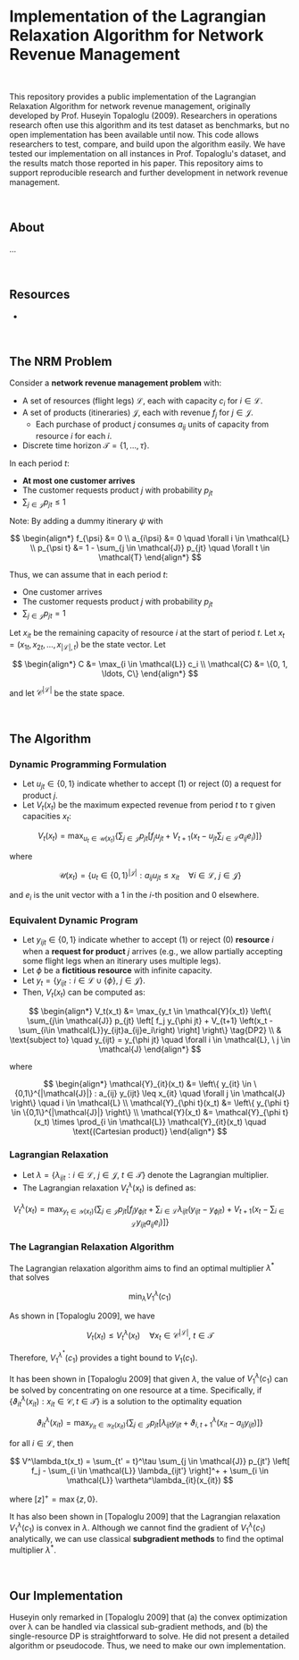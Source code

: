 # Implementation of the Lagrangian Relaxation Algorithm for Network Revenue Management

<br>



<!--
The abstract should address:
- Who is the customer? What is their need? Why do they need this solution?
- What does this product do? How does it benefit the customer?
- How is success measured for this product? When will it be considered successful?
-->

This repository provides a public implementation of the Lagrangian Relaxation Algorithm for network revenue management, originally developed by Prof. Huseyin Topaloglu (2009). 
Researchers in operations research often use this algorithm and its test dataset as benchmarks, but no open implementation has been available until now. 
This code allows researchers to test, compare, and build upon the algorithm easily. 
We have tested our implementation on all instances in Prof. Topaloglu's dataset, and the results match those reported in his paper. 
This repository aims to support reproducible research and further development in network revenue management.

<br>



<!--
The introduction should summarize:
-->

## About

...

<br>

<!--
The literature review should address:
-->

## Resources

- 

<br>



<!--
The formulation review should address:
-->

## The NRM Problem

Consider a **network revenue management problem** with:
- A set of resources (flight legs) $\mathcal{L}$, each with capacity $c_i$ for $i \in \mathcal{L}$.
- A set of products (itineraries) $\mathcal{J}$, each with revenue $f_j$ for $j \in \mathcal{J}$.
    - Each purchase of product $j$ consumes $a_{ij}$ units of capacity from resource $i$ for each $i$.
- Discrete time horizon $\mathcal{T} = \{1, \ldots, \tau\}$.

In each period $t$:
- **At most one customer arrives**
- The customer requests product $j$ with probability $p_{jt}$
- $\sum_{j \in \mathcal{J}} p_{jt} \le 1$

Note: By adding a dummy itinerary $\psi$ with

$$
\begin{align*}
    f_{\psi} &= 0 \\
    a_{i\psi} &= 0 \quad \forall i \in \mathcal{L} \\
    p_{\psi t} &= 1 - \sum_{j \in \mathcal{J}} p_{jt} \quad \forall t \in \mathcal{T}
\end{align*}
$$

Thus, we can assume that in each period $t$:
- One customer arrives
- The customer requests product $j$ with probability $p_{jt}$
- $\sum_{j \in \mathcal{J}} p_{jt} = 1$

Let $x_{it}$ be the remaining capacity of resource $i$ at the start of period $t$.
Let $x_t = (x_{1t}, x_{2t}, \dots, x_{|\mathcal{L}|, t})$ be the state vector.
Let

$$
\begin{align*}
    C &= \max_{i \in \mathcal{L}} c_i \\
    \mathcal{C} &= \{0, 1, \ldots, C\}
\end{align*}
$$

and let $\mathcal{C}^{|\mathcal{L}|}$ be the state space.

<br>



<!--
The method should address:
-->

## The Algorithm

### Dynamic Programming Formulation

- Let $u_{jt} \in \{0,1\}$ indicate whether to accept (1) or reject (0) a request for product $j$.
- Let $V_t(x_t)$ be the maximum expected revenue from period $t$ to $\tau$ given capacities $x_t$:

$$
\begin{equation*}
V_t(x_t) = \max_{u_t \in \mathcal{U}(x_t)} 
    \left\{ \sum_{j\in \mathcal{J}} p_{jt} 
    \left[ 
        f_j u_{jt} + 
        V_{t+1} \left(x_t - u_{jt}\sum_{i\in \mathcal{L}}a_{ij}e_i\right) 
    \right] \right\}
\tag{DP1}
\end{equation*}
$$

where

$$
\mathcal{U}(x_t) = \left\{ 
    u_{t} \in \{0,1\}^{|\mathcal{J}|} : 
    a_{ij} u_{jt} \le x_{it} \quad 
    \forall i \in \mathcal{L}, \ j \in \mathcal{J}
\right\}
$$

and $e_i$ is the unit vector with a 1 in the $i$-th position and 0 elsewhere.

### Equivalent Dynamic Program

- Let $y_{ijt} \in \{0,1\}$ indicate whether to accept (1) or reject (0) **resource** $i$ when a **request for product** $j$ arrives (e.g., we allow partially accepting some flight legs when an itinerary uses multiple legs).
- Let $\phi$ be a **fictitious resource** with infinite capacity.
- Let $y_t = \{y_{ijt} : i \in \mathcal{L} \cup \{\phi\}, \ j \in \mathcal{J}\}$.
- Then, $V_t(x_t)$ can be computed as:

$$
\begin{align*}
V_t(x_t) &= \max_{y_t \in \mathcal{Y}(x_t)}
    \left\{ \sum_{j\in \mathcal{J}} p_{jt} 
    \left[ 
        f_j y_{\phi jt} + 
        V_{t+1} \left(x_t - \sum_{i\in \mathcal{L}}y_{ijt}a_{ij}e_i\right) 
    \right] \right\} \tag{DP2} \\
& \text{subject to} \quad y_{ijt} = y_{\phi jt} \quad \forall i \in \mathcal{L}, \ j \in \mathcal{J}
\end{align*}
$$

where

$$
\begin{align*}
\mathcal{Y}_{it}(x_t) &= \left\{ 
    y_{it} \in \{0,1\}^{|\mathcal{J}|} : 
    a_{ij} y_{ijt} \leq x_{it} \quad 
    \forall j \in \mathcal{J} 
\right\} \quad i \in \mathcal{L} \\
\mathcal{Y}_{\phi t}(x_t) &= \left\{ 
    y_{\phi t} \in \{0,1\}^{|\mathcal{J}|} 
\right\} \\
\mathcal{Y}(x_t) &= \mathcal{Y}_{\phi t}(x_t) \times \prod_{i \in \mathcal{L}} \mathcal{Y}_{it}(x_t) \quad \text{(Cartesian product)}
\end{align*}
$$

### Lagrangian Relaxation

- Let $\lambda = \{\lambda_{ijt} : i \in \mathcal{L}, \ j \in \mathcal{J}, \ t \in \mathcal{T}\}$ denote the Lagrangian multiplier.
- The Lagrangian relaxation $V^{\lambda}_t(x_t)$ is defined as:

$$
V^{\lambda}_t(x_t) = \max_{y_t \in \mathcal{Y}(x_t)} 
    \left\{ \sum_{j\in \mathcal{J}} p_{jt} 
    \left[ 
        f_j y_{\phi jt} +
        \sum_{i \in \mathcal{L}} \lambda_{ijt} (y_{ijt} - y_{\phi jt}) + 
        V_{t+1} \left(x_t - \sum_{i\in \mathcal{L}}y_{ijt}a_{ij}e_i\right) 
    \right] \right\}
\tag{LR}
$$

### The Lagrangian Relaxation Algorithm

The Lagrangian relaxation algorithm aims to find an optimal multiplier $\lambda^{*}$ that solves

$$
\min_{\lambda} V^{\lambda}_{1}(c_{1})
$$

As shown in [Topaloglu 2009], we have

$$
V_t(x_t) \leq V^{\lambda}_t(x_t) \quad \forall x_t \in \mathcal{C}^{|\mathcal{L}|}, \ t \in \mathcal{T}
$$

Therefore, $V^{\lambda^{*}}_{1}(c_{1})$ provides a tight bound to $V_{1}(c_{1})$.

It has been shown in [Topaloglu 2009] that given $\lambda$, the value of $V^{\lambda}_{1}(c_{1})$ can be solved by concentrating on one resource at a time. 
Specifically, if $\{\vartheta^\lambda_{it}(x_{it}): x_{it} \in \mathcal{C}, t \in \mathcal{T}\}$ is a solution to the optimality equation

$$
\vartheta^\lambda_{it}(x_{it}) = \max_{y_{it}\in\mathcal{Y}_{it}(x_{it})} \left\{ \sum_{j\in\mathcal{J}} p_{jt} \left[ \lambda_{ijt} y_{ijt} + \vartheta^\lambda_{i,t+1}(x_{it} - a_{ij} y_{ijt}) \right] \right\}
$$

for all $i \in \mathcal{L}$, then

$$
V^\lambda_t(x_t) = \sum_{t' = t}^\tau \sum_{j \in \mathcal{J}} p_{jt'} \left[ f_j - \sum_{i \in \mathcal{L}} \lambda_{ijt'} \right]^+ + \sum_{i \in \mathcal{L}} \vartheta^\lambda_{it}(x_{it})
$$

where $[z]^+ = \max\{z, 0\}$.

It has also been shown in [Topaloglu 2009] that the Lagrangian relaxation $V^{\lambda}_{1}(c_{1})$ is convex in $\lambda$. 
Although we cannot find the gradient of $V^{\lambda}_{1}(c_{1})$ analytically, we can use classical **subgradient methods** to find the optimal multiplier $\lambda^*$.

<br>



<!--
The implementation section should address:
-->

## Our Implementation

Huseyin only remarked in [Topaloglu 2009] that (a) the convex optimization over λ can be handled via classical sub-gradient methods, and (b) the single-resource DP is straightforward to solve. 
He did not present a detailed algorithm or pseudocode. 
Thus, we need to make our own implementation.